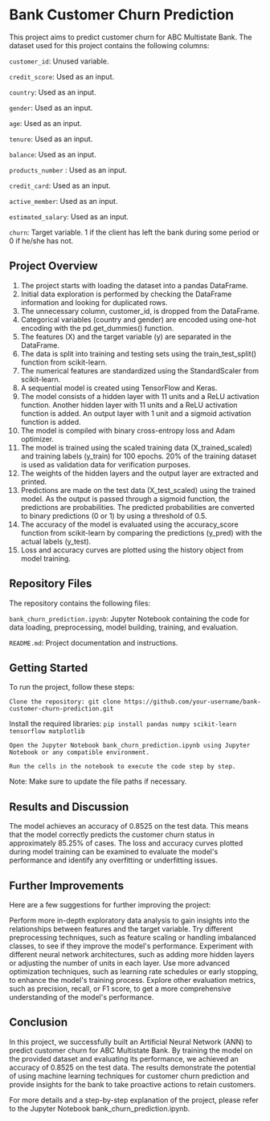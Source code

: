 # Bank Customer Churn Prediction

This project aims to predict customer churn for ABC Multistate Bank. The dataset used for this project contains the following columns:

`customer_id`: Unused variable.

`credit_score`: Used as an input.

`country`: Used as an input.

`gender`: Used as an input.

`age`: Used as an input.

`tenure`: Used as an input.

`balance`: Used as an input.

`products_number` : Used as an input.

`credit_card`: Used as an input.

`active_member`: Used as an input.

`estimated_salary`: Used as an input.

`churn`: Target variable. 1 if the client has left the bank during some period or 0 if he/she has not.

## Project Overview
1. The project starts with loading the dataset into a pandas DataFrame.
2. Initial data exploration is performed by checking the DataFrame information and looking for duplicated rows.
3. The unnecessary column, customer_id, is dropped from the DataFrame.
4. Categorical variables (country and gender) are encoded using one-hot encoding with the pd.get_dummies() function.
5. The features (X) and the target variable (y) are separated in the DataFrame.
6. The data is split into training and testing sets using the train_test_split() function from scikit-learn.
7. The numerical features are standardized using the StandardScaler from scikit-learn.
8. A sequential model is created using TensorFlow and Keras.
9. The model consists of a hidden layer with 11 units and a ReLU activation function.
Another hidden layer with 11 units and a ReLU activation function is added.
An output layer with 1 unit and a sigmoid activation function is added.
10. The model is compiled with binary cross-entropy loss and Adam optimizer.
11. The model is trained using the scaled training data (X_trained_scaled) and training labels (y_train) for 100 epochs.
20% of the training dataset is used as validation data for verification purposes.
12. The weights of the hidden layers and the output layer are extracted and printed.
13. Predictions are made on the test data (X_test_scaled) using the trained model.
As the output is passed through a sigmoid function, the predictions are probabilities.
The predicted probabilities are converted to binary predictions (0 or 1) by using a threshold of 0.5.
14. The accuracy of the model is evaluated using the accuracy_score function from scikit-learn by comparing the predictions (y_pred) with the actual labels (y_test).
15. Loss and accuracy curves are plotted using the history object from model training.

## Repository Files
The repository contains the following files:

`bank_churn_prediction.ipynb`: Jupyter Notebook containing the code for data loading, preprocessing, model building, training, and evaluation.

`README.md`: Project documentation and instructions.

## Getting Started
To run the project, follow these steps:

```
Clone the repository: git clone https://github.com/your-username/bank-customer-churn-prediction.git
```
Install the required libraries: `pip install pandas numpy scikit-learn tensorflow matplotlib`
```
Open the Jupyter Notebook bank_churn_prediction.ipynb using Jupyter Notebook or any compatible environment.
```
```
Run the cells in the notebook to execute the code step by step.
```
Note: Make sure to update the file paths if necessary.

## Results and Discussion
The model achieves an accuracy of 0.8525 on the test data. 
This means that the model correctly predicts the customer churn status in approximately 85.25% of cases. 
The loss and accuracy curves plotted during model training can be examined to evaluate the model's performance and identify any overfitting or underfitting issues.

## Further Improvements
Here are a few suggestions for further improving the project:

Perform more in-depth exploratory data analysis to gain insights into the relationships between features and the target variable.
Try different preprocessing techniques, such as feature scaling or handling imbalanced classes, to see if they improve the model's performance.
Experiment with different neural network architectures, such as adding more hidden layers or adjusting the number of units in each layer.
Use more advanced optimization techniques, such as learning rate schedules or early stopping, to enhance the model's training process.
Explore other evaluation metrics, such as precision, recall, or F1 score, to get a more comprehensive understanding of the model's performance.

## Conclusion
In this project, we successfully built an Artificial Neural Network (ANN) to predict customer churn for ABC Multistate Bank. By training the model on the provided dataset and evaluating its performance, we achieved an accuracy of 0.8525 on the test data. The results demonstrate the potential of using machine learning techniques for customer churn prediction and provide insights for the bank to take proactive actions to retain customers.

For more details and a step-by-step explanation of the project, please refer to the Jupyter Notebook bank_churn_prediction.ipynb.

